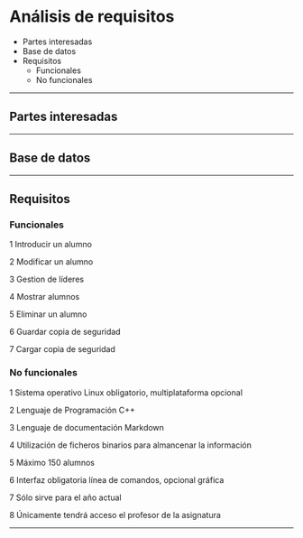 # Análisis de requisitos

* Partes interesadas
* Base de datos
* Requisitos
  * Funcionales
  * No funcionales

***


## Partes interesadas



***




## Base de datos



***



## Requisitos

### Funcionales

  1 Introducir un alumno
  
  2 Modificar un alumno
  
  3 Gestion de líderes
  
  4 Mostrar alumnos
  
  5 Eliminar un alumno
  
  6 Guardar copia de seguridad
  
  7 Cargar copia de seguridad
### No funcionales

  1 Sistema operativo Linux obligatorio, multiplataforma opcional
  
  2 Lenguaje de Programación C++
  
  3 Lenguaje de documentación Markdown
  
  4 Utilización de ficheros binarios para almancenar la información
  
  5 Máximo 150 alumnos
  
  6 Interfaz obligatoria línea de comandos, opcional gráfica
  
  7 Sólo sirve para el año actual
  
  8 Únicamente tendrá acceso el profesor de la asignatura
  



***


